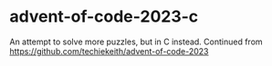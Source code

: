 # advent-of-code-2023-c

An attempt to solve more puzzles, but in C instead. Continued from https://github.com/techiekeith/advent-of-code-2023
